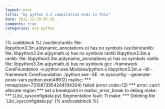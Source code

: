 ```yaml
---
layout: post
title: "my python 3.3 compilation ends in this"
date: 2011-12-29 07:26
comments: true
categories: osx python
---
```


{% codeblock %}
/usr/bin/ranlib: file: libpython3.3m.a(dynamic_annotations.o) has no symbols
/usr/bin/ranlib: file: libpython3.3m.a(pymath.o) has no symbols
ranlib libpython3.3m.a
ranlib: file: libpython3.3m.a(dynamic_annotations.o) has no symbols
ranlib: file: libpython3.3m.a(pymath.o) has no symbols
gcc -framework CoreFoundation -o python.exe Modules/python.o libpython3.3m.a -ldl -framework CoreFoundation 
./python.exe -SE -m sysconfig --generate-posix-vars
python.exe(49612) malloc: *** mmap(size=7310873954244194304) failed (error code=12)
*** error: can't allocate region
*** set a breakpoint in malloc_error_break to debug
make: *** [Lib/_sysconfigdata.py] Segmentation fault: 11
make: *** Deleting file `Lib/_sysconfigdata.py'
{% endcodeblock %}
